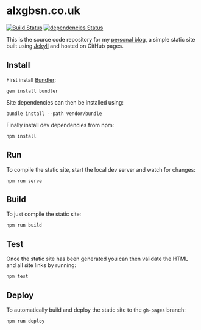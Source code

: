 
alxgbsn.co.uk
=============

[![Build Status](https://travis-ci.org/alexgibson/alxgbsn.co.uk.svg?branch=master)](https://travis-ci.org/alexgibson/alxgbsn.co.uk)
[![dependencies Status](https://david-dm.org/alexgibson/alxgbsn.co.uk/status.svg)](https://david-dm.org/alexgibson/alxgbsn.co.uk)

This is the source code repository for my [personal blog](https://alxgbsn.co.uk), a simple static site built using [Jekyll](http://jekyllrb.com/) and hosted on GitHub pages.

Install
-------

First install [Bundler](http://bundler.io/):

```
gem install bundler
```

Site dependencies can then be installed using:

```
bundle install --path vendor/bundle
```

Finally install dev dependencies from npm:

```
npm install
```

Run
---

To compile the static site, start the local dev server and watch for changes:

```
npm run serve
```

Build
-----

To just compile the static site:

```
npm run build
```

Test
-----

Once the static site has been generated you can then validate the HTML and all site links by running:

```
npm test
```

Deploy
------
To automatically build and deploy the static site to the `gh-pages` branch:

```
npm run deploy
```

